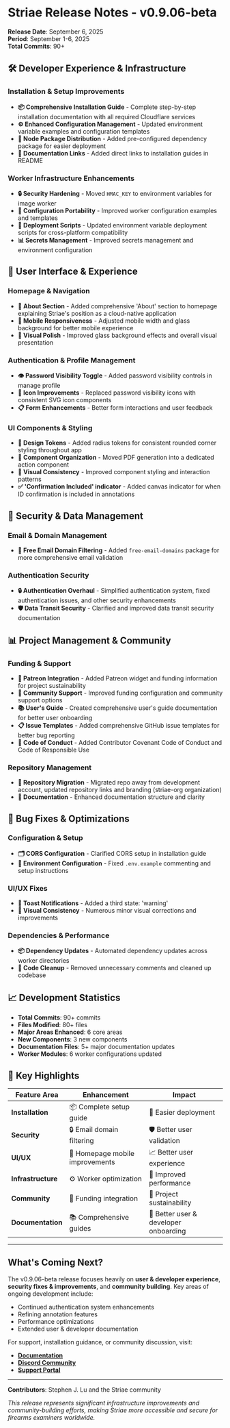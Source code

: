 # Striae Release Notes - v0.9.06-beta

**Release Date**: September 6, 2025  
**Period**: September 1-6, 2025  
**Total Commits**: 90+

## 🛠️ Developer Experience & Infrastructure

### Installation & Setup Improvements

- **📦 Comprehensive Installation Guide** - Complete step-by-step installation documentation with all required Cloudflare services
- **⚙️ Enhanced Configuration Management** - Updated environment variable examples and configuration templates
- **📁 Node Package Distribution** - Added pre-configured dependency package for easier deployment
- **🔗 Documentation Links** - Added direct links to installation guides in README

### Worker Infrastructure Enhancements

- **🔒 Security Hardening** - Moved `HMAC_KEY` to environment variables for image worker
- **📝 Configuration Portability** - Improved worker configuration examples and templates  
- **🚀 Deployment Scripts** - Updated environment variable deployment scripts for cross-platform compatibility
- **📊 Secrets Management** - Improved secrets management and environment configuration

## 🎨 User Interface & Experience

### Homepage & Navigation

- **📖 About Section** - Added comprehensive 'About' section to homepage explaining Striae's position as a cloud-native application
- **📱 Mobile Responsiveness** - Adjusted mobile width and glass background for better mobile experience
- **🎯 Visual Polish** - Improved glass background effects and overall visual presentation

### Authentication & Profile Management

- **👁️ Password Visibility Toggle** - Added password visibility controls in manage profile
- **🔐 Icon Improvements** - Replaced password visibility icons with consistent SVG icon components
- **📋 Form Enhancements** - Better form interactions and user feedback

### UI Components & Styling

- **🎨 Design Tokens** - Added radius tokens for consistent rounded corner styling throughout app
- **📱 Component Organization** - Moved PDF generation into a dedicated action component
- **🎯 Visual Consistency** - Improved component styling and interaction patterns
- **✅ 'Confirmation Included' indicator** - Added canvas indicator for when ID confirmation is included in annotations

## 🔐 Security & Data Management

### Email & Domain Management

- **📧 Free Email Domain Filtering** - Added `free-email-domains` package for more comprehensive email validation

### Authentication Security

- **🔒 Authentication Overhaul** - Simplified authentication system, fixed authentication issues, and other security enhancements
- **🛡️ Data Transit Security** - Clarified and improved data transit security documentation

## 📊 Project Management & Community

### Funding & Support

- **💝 Patreon Integration** - Added Patreon widget and funding information for project sustainability
- **🤝 Community Support** - Improved funding configuration and community support options
- **📚 User's Guide** - Created comprehensive user's guide documentation for better user onboarding
- **📋 Issue Templates** - Added comprehensive GitHub issue templates for better bug reporting
- **📜 Code of Conduct** - Added Contributor Covenant Code of Conduct and Code of Responsible Use

### Repository Management

- **🔗 Repository Migration** - Migrated repo away from development account, updated repository links and branding (striae-org organization)
- **📝 Documentation** - Enhanced documentation structure and clarity

## 🐛 Bug Fixes & Optimizations

### Configuration & Setup

- **🗂️ CORS Configuration** - Clarified CORS setup in installation guide
- **📝 Environment Configuration** - Fixed `.env.example` commenting and setup instructions

### UI/UX Fixes

- **🍞 Toast Notifications** - Added a third state: 'warning'
- **🎨 Visual Consistency** - Numerous minor visual corrections and improvements

### Dependencies & Performance

- **📦 Dependency Updates** - Automated dependency updates across worker directories
- **🧹 Code Cleanup** - Removed unnecessary comments and cleaned up codebase

## 📈 Development Statistics

- **Total Commits**: 90+ commits
- **Files Modified**: 80+ files
- **Major Areas Enhanced**: 6 core areas
- **New Components**: 3 new components
- **Documentation Files**: 5+ major documentation updates
- **Worker Modules**: 6 worker configurations updated

## 🎯 Key Highlights

| Feature Area | Enhancement | Impact |
|-------------|-------------|---------|
| **Installation** | 📦 Complete setup guide | 🚀 Easier deployment |
| **Security** | 🔒 Email domain filtering | 🛡️ Better user validation |
| **UI/UX** | 📱 Homepage mobile improvements | 📈 Better user experience |
| **Infrastructure** | ⚙️ Worker optimization | 🔧 Improved performance |
| **Community** | 💝 Funding integration | 🤝 Project sustainability |
| **Documentation** | 📚 Comprehensive guides | 📖 Better user & developer onboarding |

---

## What's Coming Next?

The v0.9.06-beta release focuses heavily on **user & developer experience**, **security fixes & improvements**, and **community building**. Key areas of ongoing development include:

- Continued authentication system enhancements
- Refining annotation features
- Performance optimizations
- Extended user & developer documentation

For support, installation guidance, or community discussion, visit:

- **[Documentation](https://docs.stephenjlu.com/docs-stephenjlu/striae-overview/striae-overview)**
- **[Discord Community](https://discord.gg/ESUPhTPwHx)**
- **[Support Portal](https://www.striae.org/support)**

---

**Contributors**: Stephen J. Lu and the Striae community

*This release represents significant infrastructure improvements and community-building efforts, making Striae more accessible and secure for firearms examiners worldwide.*
